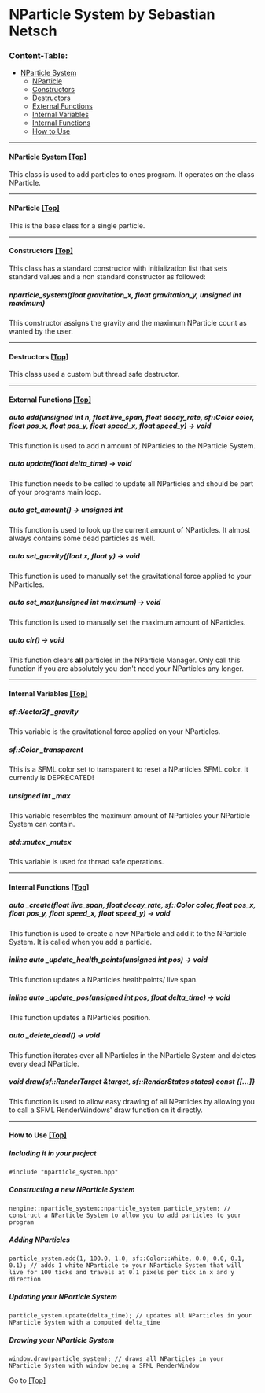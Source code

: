 <a name="top" />

# NParticle System by Sebastian Netsch

### Content-Table:
- [NParticle System](#nparticle_system)
  - [NParticle](#nparticle)
  - [Constructors](#constructors)
  - [Destructors](#destructors)
  - [External Functions](#external_functions)
  - [Internal Variables](#internal_variables)
  - [Internal Functions](#internal_functions)
  - [How to Use](#howto)

---

#### <a name="nparticle_system" /> NParticle System [ [Top] ](#top)
This class is used to add particles to ones program.
It operates on the class NParticle.

---

#### <a name="nparticle" /> NParticle [ [Top] ](#top)
This is the base class for a single particle.

---

#### <a name="constructors" /> Constructors [ [Top] ](#top)
This class has a standard constructor with initialization list that sets standard values and a non standard constructor as followed:

##### nparticle_system(float gravitation_x, float gravitation_y, unsigned int maximum)
This constructor assigns the gravity and the maximum NParticle count as wanted by the user.

---

#### <a name="destructors" /> Destructors [ [Top] ](#top)
This class used a custom but thread safe destructor.

---

#### <a name="external_functions" /> External Functions [ [Top] ](#top)
##### auto add(unsigned int n, float live_span, float decay_rate, sf::Color color, float pos_x, float pos_y, float speed_x, float speed_y) -> void
This function is used to add n amount of NParticles to the NParticle System.

##### auto update(float delta_time) -> void
This function needs to be called to update all NParticles and should be part of your programs main loop.

##### auto get_amount() -> unsigned int
This function is used to look up the current amount of NParticles.
It almost always contains some dead particles as well.

##### auto set_gravity(float x, float y) -> void
This function is used to manually set the gravitational force applied to your NParticles.

##### auto set_max(unsigned int maximum) -> void
This function is used to manually set the maximum amount of NParticles.

##### auto clr() -> void
This function clears **all** particles in the NParticle Manager.
Only call this function if you are absolutely you don't need your NParticles any longer.

---

#### <a name="internal_variables" /> Internal Variables [ [Top] ](#top)
##### sf::Vector2f _gravity
This variable is the gravitational force applied on your NParticles.

##### sf::Color _transparent
This is a SFML color set to transparent to reset a NParticles SFML color.
It currently is DEPRECATED!

##### unsigned int _max
This variable resembles the maximum amount of NParticles your NParticle System can contain.

##### std::mutex _mutex
This variable is used for thread safe operations.

---

#### <a name="internal_functions" /> Internal Functions [ [Top] ](#top)
##### auto _create(float live_span, float decay_rate, sf::Color color, float pos_x, float pos_y, float speed_x, float speed_y) -> void
This function is used to create a new NParticle and add it to the NParticle System. It is called when you add a particle.

##### inline auto _update_health_points(unsigned int pos) -> void
This function updates a NParticles healthpoints/ live span.

##### inline auto _update_pos(unsigned int pos, float delta_time) -> void
This function updates a NParticles position.

##### auto _delete_dead() -> void
This function iterates over all NParticles in the NParticle System and deletes every dead NParticle.

##### void draw(sf::RenderTarget &target, sf::RenderStates states) const {[...]}
This function is used to allow easy drawing of all NParticles by allowing you to call a SFML RenderWindows' draw function on it directly.

---

#### <a name="howto" /> How to Use [ [Top] ](#top)
##### Including it in your project
```
#include "nparticle_system.hpp"
```

##### Constructing a new NParticle System
```
nengine::nparticle_system::nparticle_system particle_system; // construct a NParticle System to allow you to add particles to your program
```

##### Adding NParticles
```
particle_system.add(1, 100.0, 1.0, sf::Color::White, 0.0, 0.0, 0.1, 0.1); // adds 1 white NParticle to your NParticle System that will live for 100 ticks and travels at 0.1 pixels per tick in x and y direction
```

##### Updating your NParticle System
```
particle_system.update(delta_time); // updates all NParticles in your NParticle System with a computed delta_time
```

##### Drawing your NParticle System
```
window.draw(particle_system); // draws all NParticles in your NParticle System with window being a SFML RenderWindow
```

Go to [ [Top] ](#top)
